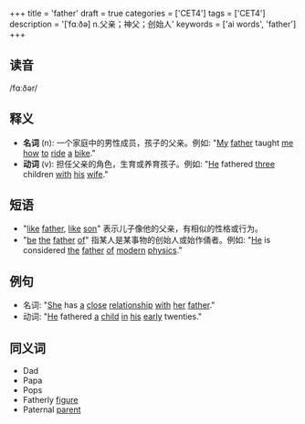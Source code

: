 +++
title = 'father'
draft = true
categories = ['CET4']
tags = ['CET4']
description = '[ˈfɑːðə] n.父亲；神父；创始人'
keywords = ['ai words', 'father']
+++

## 读音
/fɑːðər/

## 释义
- **名词** (n): 一个家庭中的男性成员，孩子的父亲。例如: "[My](/zh/post/my/) [father](/zh/post/father/) taught [me](/zh/post/me/) [how](/zh/post/how/) [to](/zh/post/to/) [ride](/zh/post/ride/) [a](/zh/post/a/) [bike](/zh/post/bike/)."
- **动词** (v): 担任父亲的角色，生育或养育孩子。例如: "[He](/zh/post/he/) fathered [three](/zh/post/three/) children [with](/zh/post/with/) [his](/zh/post/his/) [wife](/zh/post/wife/)."

## 短语
- "[like](/zh/post/like/) [father](/zh/post/father/), [like](/zh/post/like/) [son](/zh/post/son/)" 表示儿子像他的父亲，有相似的性格或行为。
- "[be](/zh/post/be/) [the](/zh/post/the/) [father](/zh/post/father/) [of](/zh/post/of/)" 指某人是某事物的创始人或始作俑者。例如: "[He](/zh/post/he/) is considered [the](/zh/post/the/) [father](/zh/post/father/) [of](/zh/post/of/) [modern](/zh/post/modern/) [physics](/zh/post/physics/)."

## 例句
- 名词: "[She](/zh/post/she/) has [a](/zh/post/a/) [close](/zh/post/close/) [relationship](/zh/post/relationship/) [with](/zh/post/with/) [her](/zh/post/her/) [father](/zh/post/father/)."
- 动词: "[He](/zh/post/he/) fathered [a](/zh/post/a/) [child](/zh/post/child/) [in](/zh/post/in/) [his](/zh/post/his/) [early](/zh/post/early/) twenties."

## 同义词
- Dad
- Papa
- Pops
- Fatherly [figure](/zh/post/figure/)
- Paternal [parent](/zh/post/parent/)
